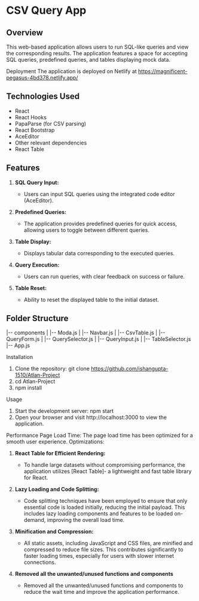 # CSV Query App

## Overview

This web-based application allows users to run SQL-like queries and view the corresponding results. The application features a space for accepting SQL queries, predefined queries, and tables displaying mock data.

Deployment
The application is deployed on Netlify at https://magnificent-pegasus-4bd378.netlify.app/

## Technologies Used

- React
- React Hooks
- PapaParse (for CSV parsing)
- React Bootstrap
- AceEditor
- Other relevant dependencies
- React Table

## Features

1. **SQL Query Input:**
   - Users can input SQL queries using the integrated code editor (AceEditor).

2. **Predefined Queries:**
   - The application provides predefined queries for quick access, allowing users to toggle between different queries.

3. **Table Display:**
   - Displays tabular data corresponding to the executed queries.

4. **Query Execution:**
   - Users can run queries, with clear feedback on success or failure.

5. **Table Reset:**
   - Ability to reset the displayed table to the initial dataset.

## Folder Structure

|-- components
|   |-- Moda.js
|   |-- Navbar.js
|   |-- CsvTable.js
|   |-- QueryForm.js
|   |-- QuerySelector.js
|   |-- QueryInput.js
|   |-- TableSelector.js
|-- App.js

Installation
1. Clone the repository: git clone https://github.com/ishangupta-1510/Atlan-Project
2. cd Atlan-Project
3. npm install

Usage
1. Start the development server: npm start
2. Open your browser and visit http://localhost:3000 to view the application.

Performance
Page Load Time: The page load time has been optimized for a smooth user experience.
Optimizations:
   1. **React Table for Efficient Rendering:**
        - To handle large datasets without compromising performance, the application utilizes [React Table]- a lightweight and fast table library for React.
          
  2. **Lazy Loading and Code Splitting:**
     - Code splitting techniques have been employed to ensure that only essential code is loaded initially, reducing the initial payload. This includes lazy loading components and features to be loaded on-demand, improving the overall load time.

  3. **Minification and Compression:**
     - All static assets, including JavaScript and CSS files, are minified and compressed to reduce file sizes. This contributes significantly to faster loading times, especially for users with slower internet connections.

  4. **Removed all the unwanted/unused functions and components**
     - Removed all the unwanted/unused functions and components to reduce the wait time and improve the application performance.
